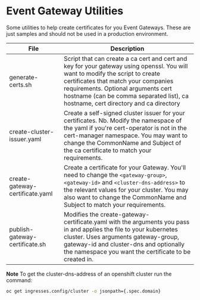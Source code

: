 # Event Gateway Utilities

Some utilities to help create certificates for you Event Gateways. These are just samples and should not be used in a production environment.

| File                 | Description |
| ------------- | ----------- |
| generate-certs.sh     | Script that can create a ca cert and cert and key for your gateway using openssl. You will want to modify the script to create certificates that match your companies requirements. Optional arguments cert hostname (can be comma separated list), ca hostname, cert directory and ca directory |
| create-cluster-issuer.yaml     | Create a self-signed cluster issuer for your certificates. Nb. Modify the namespace of the yaml if you're cert-operator is not in the cert-manager namespace. You may want to change the CommonName and Subject of the ca certificate to match your requirements. |
| create-gateway-certificate.yaml     | Create a certificate for your Gateway. You'll need to change the `<gateway-group>`, `<gateway-id>` and `<cluster-dns-address>` to the relevant values for your cluster. You may also want to change the CommonName and Subject to match your requirements.|
| publish-gateway-certificate.sh | Modifies the create-gateway-certificate.yaml with the arguments you pass in and applies the file to your kubernetes cluster. Uses arguments gateway-group, gateway-id and cluster-dns and optionally the namespace you want the certificate to be created in. |



**Note** To get the cluster-dns-address of an openshift cluster run the command:
```bash
oc get ingresses.config/cluster -o jsonpath={.spec.domain}
```